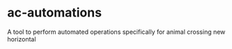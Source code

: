 # ac-automations
A tool to perform automated operations specifically for animal crossing new horizontal
